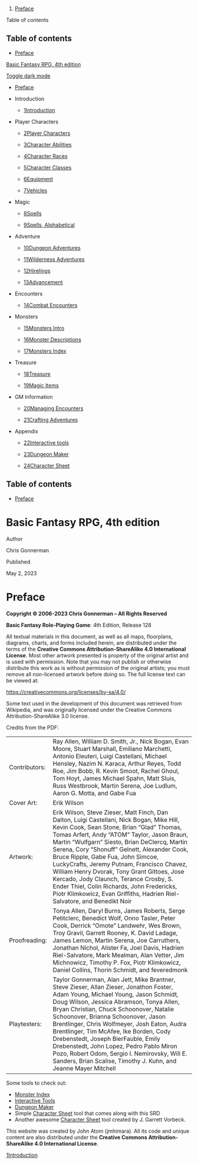 1. [Preface](https://www.basicfantasy.org/srd/)

Table of contents

## Table of contents

- [Preface](https://www.basicfantasy.org/srd/#preface)

[Basic Fantasy RPG, 4th edition](https://www.basicfantasy.org/srd/)

[Toggle dark mode](https://www.basicfantasy.org/srd/ "Toggle dark mode")

- [Preface](https://www.basicfantasy.org/srd/)

- Introduction
  - [1Introduction](https://www.basicfantasy.org/srd/whatIsThis.html)
- Player Characters
  - [2Player Characters](https://www.basicfantasy.org/srd/char-creation.html)

  - [3Character Abilities](https://www.basicfantasy.org/srd/abilities.html)

  - [4Character Races](https://www.basicfantasy.org/srd/races.html)

  - [5Character Classes](https://www.basicfantasy.org/srd/class.html)

  - [6Equipment](https://www.basicfantasy.org/srd/equipment.html)

  - [7Vehicles](https://www.basicfantasy.org/srd/vehicles.html)
- Magic
  - [8Spells](https://www.basicfantasy.org/srd/spells.html)

  - [9Spells, Alphabetical](https://www.basicfantasy.org/srd/allSpells.html)
- Adventure
  - [10Dungeon Adventures](https://www.basicfantasy.org/srd/dungeonAdventures.html)

  - [11Wilderness Adventures](https://www.basicfantasy.org/srd/wildAdventures.html)

  - [12Hirelings](https://www.basicfantasy.org/srd/hirelings.html)

  - [13Advancement](https://www.basicfantasy.org/srd/advancement.html)
- Encounters
  - [14Combat Encounters](https://www.basicfantasy.org/srd/combat.html)
- Monsters
  - [15Monsters Intro](https://www.basicfantasy.org/srd/monsters.html)

  - [16Monster Descriptions](https://www.basicfantasy.org/srd/monstersAll.html)

  - [17Monsters Index](https://www.basicfantasy.org/srd/monstersTab.html)
- Treasure
  - [18Treasure](https://www.basicfantasy.org/srd/treasure.html)

  - [19Magic Items](https://www.basicfantasy.org/srd/magicItems.html)
- GM Information
  - [20Managing Encounters](https://www.basicfantasy.org/srd/gm01.html)

  - [21Crafting Adventures](https://www.basicfantasy.org/srd/gm02.html)
- Appendix
  - [22Interactive tools](https://www.basicfantasy.org/srd/appendix_interactive.html)

  - [23Dungeon Maker](https://www.basicfantasy.org/srd/appendixMapmaker.html)

  - [24Character Sheet](https://www.basicfantasy.org/srd/char_sheet.html)

## Table of contents

- [Preface](https://www.basicfantasy.org/srd/#preface)

# Basic Fantasy RPG, 4th edition

Author

Chris Gonnerman

Published

May 2, 2023

# Preface

**Copyright © 2006-2023 Chris Gonnerman – All Rights Reserved**

**Basic Fantasy Role-Playing Game**: 4th Edition, Release 128

All textual materials in this document, as well as all maps, floorplans, diagrams, charts, and forms included herein, are distributed under the terms of the **Creative Commons Attribution-ShareAlike 4.0 International License**. Most other artwork presented is property of the original artist and is used with permission. Note that you may not publish or otherwise distribute this work as is without permission of the original artists; you must remove all non-licensed artwork before doing so. The full license text can be viewed at:

https://creativecommons.org/licenses/by-sa/4.0/

Some text used in the development of this document was retrieved from Wikipedia, and was originally licensed under the Creative Commons Attribution-ShareAlike 3.0 license.

Credits from the PDF:

|     |     |
| --- | --- |
| Contributors: | Ray Allen, William D. Smith, Jr., Nick Bogan, Evan Moore, Stuart Marshall, Emiliano Marchetti, Antonio Eleuteri, Luigi Castellani, Michael Hensley, Nazim N. Karaca, Arthur Reyes, Todd Roe, Jim Bobb, R. Kevin Smoot, Rachel Ghoul, Tom Hoyt, James Michael Spahn, Matt Sluis, Russ Westbrook, Martin Serena, Joe Ludlum, Aaron G. Motta, and Gabe Fua |
| Cover Art: | Erik Wilson |
| Artwork: | Erik Wilson, Steve Zieser, Matt Finch, Dan Dalton, Luigi Castellani, Nick Bogan, Mike Hill, Kevin Cook, Sean Stone, Brian “Glad” Thomas, Tomas Arfert, Andy “ATOM” Taylor, Jason Braun, Martin “Wulfgarn” Siesto, Brian DeClercq, Martin Serena, Cory “Shonuff” Gelnett, Alexander Cook, Bruce Ripple, Gabe Fua, John Simcoe, LuckyCrafts, Jeremy Putnam, Francisco Chavez, William Henry Dvorak, Tony Grant Gittoes, Jose Kercado, Jody Claunch, Terance Crosby, S. Ender Thiel, Colin Richards, John Fredericks, Piotr Klimkowicz, Evan Griffiths, Hadrien Riel-Salvatore, and Benedikt Noir |
| Proofreading: | Tonya Allen, Daryl Burns, James Roberts, Serge Petitclerc, Benedict Wolf, Onno Tasler, Peter Cook, Derrick “Omote” Landwehr, Wes Brown, Troy Gravil, Garrett Rooney, K. David Ladage, James Lemon, Martin Serena, Joe Carruthers, Jonathan Nichol, Alister Fa, Joel Davis, Hadrien Riel-Salvatore, Mark Mealman, Alan Vetter, Jim Michnowicz, Timothy P. Fox, Piotr Klimkowicz, Daniel Collins, Thorin Schmidt, and feveredmonk |
| Playtesters: | Taylor Gonnerman, Alan Jett, Mike Brantner, Steve Zieser, Allan Zieser, Jonathon Foster, Adam Young, Michael Young, Jason Schmidt, Doug Wilson, Jessica Abramson, Tonya Allen, Bryan Christian, Chuck Schoonover, Natalie Schoonover, Brianna Schoonover, Jason Brentlinger, Chris Wolfmeyer, Josh Eaton, Audra Brentlinger, Tim McAfee, Ike Borden, Cody Drebenstedt, Joseph BierFauble, Emily Drebenstedt, John Lopez, Pedro Pablo Miron Pozo, Robert Odom, Sergio I. Nemirovsky, Will E. Sanders, Brian Scalise, Timothy J. Kuhn, and Jeanne Mayer Mitchell |

Some tools to check out:

- [Monster Index](https://www.basicfantasy.org/srd/monstersTab.html)
- [Interactive Tools](https://www.basicfantasy.org/srd/appendix_interactive.html)
- [Dungeon Maker](https://www.basicfantasy.org/srd/appendixMapmaker.html)
- Simple [Character Sheet](https://www.basicfantasy.org/srd/char_sheet.html) tool that comes along with this SRD
- Another awesome [Character Sheet](https://codex.quest/) tool created by J. Garrett Vorbeck.

This website was created by John Atom (jmhimara). All its code and unique content are also distributed under the **Creative Commons Attribution-ShareAlike 4.0 International License**.

[1Introduction](https://www.basicfantasy.org/srd/whatIsThis.html)
